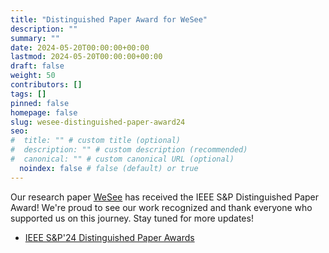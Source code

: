 ```yaml
---
title: "Distinguished Paper Award for WeSee"
description: ""
summary: ""
date: 2024-05-20T00:00:00+00:00
lastmod: 2024-05-20T00:00:00+00:00
draft: false
weight: 50
contributors: []
tags: []
pinned: false
homepage: false
slug: wesee-distinguished-paper-award24
seo:
#  title: "" # custom title (optional)
#  description: "" # custom description (recommended)
#  canonical: "" # custom canonical URL (optional)
  noindex: false # false (default) or true
---
```



Our research paper [WeSee](/wesee) has received the IEEE S&P Distinguished Paper Award! We're proud to see our work recognized and thank everyone who supported us on this journey. Stay tuned for more updates!

- [IEEE S&P'24 Distinguished Paper Awards](https://sp2024.ieee-security.org/awards.html)